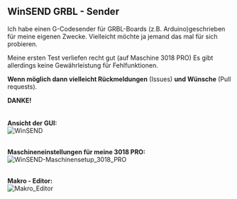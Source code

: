 ## **WinSEND  GRBL - Sender**

Ich habe einen G-Codesender für GRBL-Boards (z.B. Arduino)geschrieben für meine eigenen Zwecke. 
Vielleicht möchte ja jemand das mal für sich probieren. 

Meine ersten Test verliefen recht gut (auf Maschine 3018 PRO)
Es gibt allerdings keine Gewährleistung für Fehlfunktionen.

**Wenn möglich dann vielleicht Rückmeldungen** (Issues) **und Wünsche** (Pull requests).

**DANKE!**   
</br></br>
**Ansicht der GUI:** </br>
![WinSEND](https://github.com/user-attachments/assets/f0de1c61-a954-423b-8b6a-a73b14497502)</br></br>

**Maschineneinstellungen für meine 3018 PRO:** </br>
![WinSEND-Maschinensetup_3018_PRO](https://github.com/user-attachments/assets/65bb33c3-9b7e-43c6-a19b-2fa5597038dd)</br></br>

**Makro - Editor:** </br>
![Makro_Editor](https://github.com/user-attachments/assets/fbdb66e3-2315-48de-95b7-9349d96c02b0)

